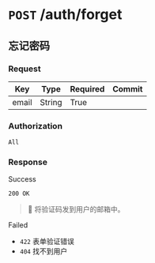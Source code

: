 # `POST` /auth/forget

## 忘记密码

### Request

| Key | Type | Required | Commit |
| --- | --- | --- | --- |
| email | String | True | |

### Authorization

`All`

### Response

Success

`200 OK`

> 将验证码发到用户的邮箱中。

Failed

- `422` 表单验证错误
- `404` 找不到用户
